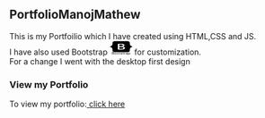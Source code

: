 ##  PortfolioManojMathew
 This is my Portfoilio which I have created using HTML,CSS and JS.<br>
 I have also used Bootstrap <img src="https://raw.githubusercontent.com/devicons/devicon/master/icons/bootstrap/bootstrap-plain-wordmark.svg" alt="bootstrap" width="40" height="25"/> for customization.<br>
 For a change I went with the desktop first design 

### View my Portfolio
To view my portfolio:<a href="https://portfolio-manoj-mathew.vercel.app/" target="_blank"> click here</a>
